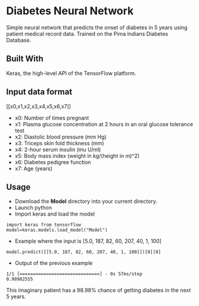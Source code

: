 # Diabetes Neural Network
 Simple neural network that predicts the onset of diabetes in 5 years using patient medical record data. Trained on the Pima Indians Diabetes Database.

 ## Built With
Keras, the high-level API of the TensorFlow platform.

 ## Input data format
 [[x0,x1,x2,x3,x4,x5,x6,x7]]
 * x0: Number of times pregnant
 * x1: Plasma glucose concentration at 2 hours in an oral glucose tolerance test
 * x2: Diastolic blood pressure (mm Hg)
 * x3: Triceps skin fold thickness (mm)
 * x4: 2-hour serum insulin (mu U/ml)
 * x5: Body mass index (weight in kg/(height in m)^2)
 * x6: Diabetes pedigree function
 * x7: Age (years)

 ## Usage
 * Download the **Model** directory into your current directory.
 * Launch python
 * Import keras and load the model
 ```
import keras from tensorflow
model=keras.models.load_model("Model")
 ```

 * Example where the input is [5.0, 187, 82, 60, 207, 40, 1, 100]
 ```
model.predict([[5.0, 187, 82, 60, 207, 40, 1, 100]])[0][0]
 ```

 * Output of the previous example
 ```
 1/1 [==============================] - 0s 57ms/step
 0.98982555
 ```
This imaginary patient has a 98.98% chance of getting diabetes in the next 5 years.

